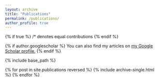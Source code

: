 ```yaml
---
layout: archive
title: "Publications"
permalink: /publications/
author_profile: true
---
```

{% if true %}
  /* denotes equal contributions
{% endif %} 

{% if author.googlescholar %}
  You can also find my articles on <u><a href="{{author.googlescholar}}">my Google Scholar profile</a>.</u>
{% endif %}

{% include base_path %}

{% for post in site.publications reversed %}
  {% include archive-single.html %}
{% endfor %}
